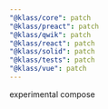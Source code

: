 ```yaml
---
"@klass/core": patch
"@klass/preact": patch
"@klass/qwik": patch
"@klass/react": patch
"@klass/solid": patch
"@klass/tests": patch
"@klass/vue": patch
---
```


experimental compose
